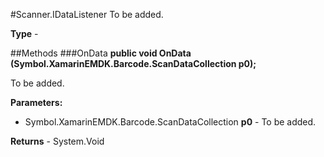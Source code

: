 #Scanner.IDataListener
To be added.

**Type** - 

##Methods
###OnData
**public void OnData (Symbol.XamarinEMDK.Barcode.ScanDataCollection p0);**

To be added.

**Parameters:** 

* Symbol.XamarinEMDK.Barcode.ScanDataCollection **p0** - To be added.

**Returns** - System.Void



